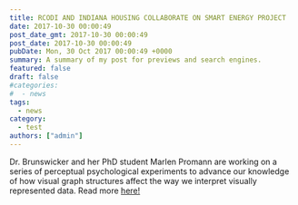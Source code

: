 ```yaml
---
title: RCODI AND INDIANA HOUSING COLLABORATE ON SMART ENERGY PROJECT
date: 2017-10-30 00:00:49
post_date_gmt: 2017-10-30 00:00:49
post_date: 2017-10-30 00:00:49
pubDate: Mon, 30 Oct 2017 00:00:49 +0000
summary: A summary of my post for previews and search engines.
featured: false
draft: false
#categories:
#  - news
tags:
  - news
category:
  - test
authors: ["admin"]
---
```

Dr. Brunswicker and her PhD student Marlen Promann are working on a series of perceptual psychological experiments to advance our knowledge of how visual graph structures affect the way we interpret visually represented data. Read more [here!](http://www.purdue.edu/newsroom/releases/2017/Q4/purdue-faculty,-indiana-housing-pair-up-to-research-energy-use.html)
